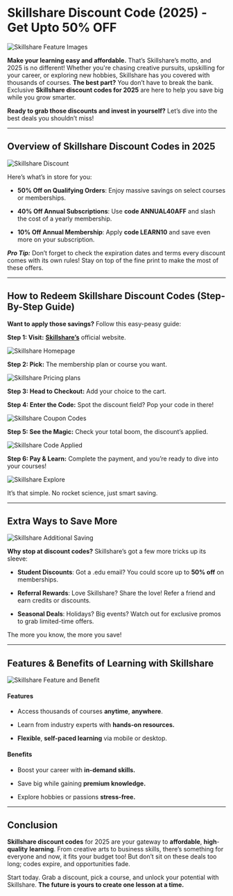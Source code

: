**Skillshare Discount Code (2025) - Get Upto 50% OFF**
==================================

![Skillshare Feature Images](https://github.com/sharonAt1/Skillshare-Discount-Codes/blob/main/SkillShare/Image/skillshare%20feature%20image.png)

**Make your learning easy and affordable.** That’s Skillshare’s motto, and 2025 is no different! Whether you're chasing creative pursuits, upskilling for your career, or exploring new hobbies, Skillshare has you covered with thousands of courses. **The best part?** You don’t have to break the bank. Exclusive **Skillshare discount codes for 2025** are here to help you save big while you grow smarter.

**Ready to grab those discounts and invest in yourself?** Let’s dive into the best deals you shouldn’t miss!

---

**Overview of Skillshare Discount Codes in 2025**
-------------------------------------------------

![Skillshare Discount](https://github.com/sharonAt1/Skillshare-Discount-Codes/blob/main/SkillShare/Image/skillshare%20discount.jpg)

Here’s what’s in store for you:

*   **50% Off on Qualifying Orders**: Enjoy massive savings on select courses or memberships.
    
*   **40% Off Annual Subscriptions**: Use **code ANNUAL40AFF** and slash the cost of a yearly membership.
    
*   **10% Off Annual Membership**: Apply **code LEARN10** and save even more on your subscription.
    

_**Pro Tip:**_ Don’t forget to check the expiration dates and terms every discount comes with its own rules! Stay on top of the fine print to make the most of these offers.

---

**How to Redeem Skillshare Discount Codes (Step-By-Step Guide)**
----------------------------------------------------------------

**Want to apply those savings?** Follow this easy-peasy guide:

**Step 1: Visit:** [**Skillshare’s**](https://www.skillshare.com) official website.

![Skillshare Homepage](https://github.com/sharonAt1/Skillshare-Discount-Codes/blob/main/SkillShare/Image/skillshare%20homepage.jpg)

**Step 2: Pick:** The membership plan or course you want.

![Skillshare Pricing plans](https://github.com/sharonAt1/Skillshare-Discount-Codes/blob/main/SkillShare/Image/SkillShare%20Compare%20Plan.jpg)

**Step 3: Head to Checkout:** Add your choice to the cart.

**Step 4: Enter the Code:** Spot the discount field? Pop your code in there!

![Skillshare Coupon Codes](https://github.com/sharonAt1/Skillshare-Discount-Codes/blob/main/SkillShare/Image/SkillShare%20Payment%20completion.jpg)

**Step 5: See the Magic:** Check your total boom, the discount’s applied.

![Skillshare Code Applied](https://github.com/sharonAt1/Skillshare-Discount-Codes/blob/main/SkillShare/Image/SkillShare%20Coupon%20code.jpg)

**Step 6: Pay & Learn:** Complete the payment, and you’re ready to dive into your courses!

![Skillshare Explore](https://github.com/sharonAt1/Skillshare-Discount-Codes/blob/main/SkillShare/Image/SkillShare%20explores.jpg)

It’s that simple. No rocket science, just smart saving.

---

**Extra Ways to Save More**
---------------------------

![Skillshare Additional Saving](https://github.com/sharonAt1/Skillshare-Discount-Codes/blob/main/SkillShare/Image/skillshare%20Additional%20Saving.jpg)

**Why stop at discount codes?** Skillshare’s got a few more tricks up its sleeve:

*   **Student Discounts**: Got a .edu email? You could score up to **50% off** on memberships.
    
*   **Referral Rewards**: Love Skillshare? Share the love! Refer a friend and earn credits or discounts.
    
*   **Seasonal Deals**: Holidays? Big events? Watch out for exclusive promos to grab limited-time offers.
    

The more you know, the more you save!

---

**Features & Benefits of Learning with Skillshare**
---------------------------------------------------

![Skillshare Feature and Benefit](https://github.com/sharonAt1/Skillshare-Discount-Codes/blob/main/SkillShare/Image/skillshare%20features.jpg)

#### **Features**

*   Access thousands of courses **anytime**, **anywhere**.
    
*   Learn from industry experts with **hands-on resources.**
    
*   **Flexible**, **self-paced learning** via mobile or desktop.
    

#### **Benefits**

*   Boost your career with **in-demand skills.**
    
*   Save big while gaining **premium knowledge.**
    
*   Explore hobbies or passions **stress-free.**


---

**Conclusion**
--------------

**Skillshare discount codes** for 2025 are your gateway to **affordable**, **high**\-**quality** **learning**. From creative arts to business skills, there’s something for everyone and now, it fits your budget too! But don’t sit on these deals too long; codes expire, and opportunities fade.

Start today. Grab a discount, pick a course, and unlock your potential with Skillshare. **The future is yours to create one lesson at a time.**
